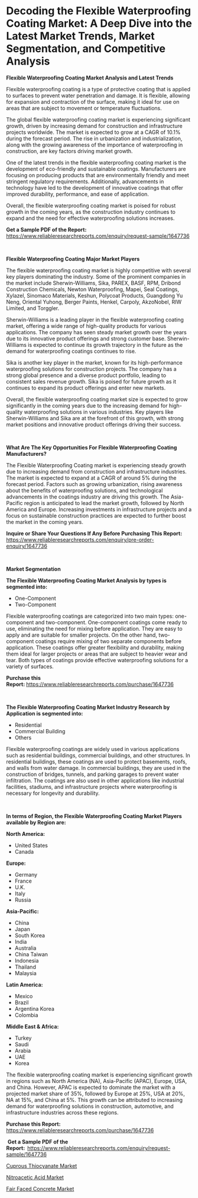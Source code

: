 <p><h1>Decoding the Flexible Waterproofing Coating Market: A Deep Dive into the Latest Market Trends, Market Segmentation, and Competitive Analysis</h1></p><p><strong>Flexible Waterproofing Coating Market Analysis and Latest Trends</strong></p>
<p><p>Flexible waterproofing coating is a type of protective coating that is applied to surfaces to prevent water penetration and damage. It is flexible, allowing for expansion and contraction of the surface, making it ideal for use on areas that are subject to movement or temperature fluctuations.</p><p>The global flexible waterproofing coating market is experiencing significant growth, driven by increasing demand for construction and infrastructure projects worldwide. The market is expected to grow at a CAGR of 10.1% during the forecast period. The rise in urbanization and industrialization, along with the growing awareness of the importance of waterproofing in construction, are key factors driving market growth.</p><p>One of the latest trends in the flexible waterproofing coating market is the development of eco-friendly and sustainable coatings. Manufacturers are focusing on producing products that are environmentally friendly and meet stringent regulatory requirements. Additionally, advancements in technology have led to the development of innovative coatings that offer improved durability, performance, and ease of application.</p><p>Overall, the flexible waterproofing coating market is poised for robust growth in the coming years, as the construction industry continues to expand and the need for effective waterproofing solutions increases.</p></p>
<p><strong>Get a Sample PDF of the Report:&nbsp;</strong> <a href="https://www.reliableresearchreports.com/enquiry/request-sample/1647736">https://www.reliableresearchreports.com/enquiry/request-sample/1647736</a></p>
<p>&nbsp;</p>
<p><strong>Flexible Waterproofing Coating Major Market Players</strong></p>
<p><p>The flexible waterproofing coating market is highly competitive with several key players dominating the industry. Some of the prominent companies in the market include Sherwin-Williams, Sika, PAREX, BASF, RPM, Dribond Construction Chemicals, Newton Waterproofing, Mapei, Seal Coatings, Xylazel, Sinomaco Materials, Keshun, Polycoat Products, Guangdong Yu Neng, Oriental Yuhong, Berger Paints, Henkel, Carpoly, AkzoNobel, RIW Limited, and Torggler.</p><p>Sherwin-Williams is a leading player in the flexible waterproofing coating market, offering a wide range of high-quality products for various applications. The company has seen steady market growth over the years due to its innovative product offerings and strong customer base. Sherwin-Williams is expected to continue its growth trajectory in the future as the demand for waterproofing coatings continues to rise.</p><p>Sika is another key player in the market, known for its high-performance waterproofing solutions for construction projects. The company has a strong global presence and a diverse product portfolio, leading to consistent sales revenue growth. Sika is poised for future growth as it continues to expand its product offerings and enter new markets.</p><p>Overall, the flexible waterproofing coating market size is expected to grow significantly in the coming years due to the increasing demand for high-quality waterproofing solutions in various industries. Key players like Sherwin-Williams and Sika are at the forefront of this growth, with strong market positions and innovative product offerings driving their success.</p></p>
<p>&nbsp;</p>
<p><strong>What Are The Key Opportunities For Flexible Waterproofing Coating Manufacturers?</strong></p>
<p><p>The Flexible Waterproofing Coating market is experiencing steady growth due to increasing demand from construction and infrastructure industries. The market is expected to expand at a CAGR of around 5% during the forecast period. Factors such as growing urbanization, rising awareness about the benefits of waterproofing solutions, and technological advancements in the coatings industry are driving this growth. The Asia-Pacific region is anticipated to lead the market growth, followed by North America and Europe. Increasing investments in infrastructure projects and a focus on sustainable construction practices are expected to further boost the market in the coming years.</p></p>
<p><strong>Inquire or Share Your Questions If Any Before Purchasing This Report:</strong> <a href="https://www.reliableresearchreports.com/enquiry/pre-order-enquiry/1647736">https://www.reliableresearchreports.com/enquiry/pre-order-enquiry/1647736</a></p>
<p>&nbsp;</p>
<p><strong>Market Segmentation</strong></p>
<p><strong>The Flexible Waterproofing Coating Market Analysis by types is segmented into:</strong></p>
<p><ul><li>One-Component</li><li>Two-Component</li></ul></p>
<p><p>Flexible waterproofing coatings are categorized into two main types: one-component and two-component. One-component coatings come ready to use, eliminating the need for mixing before application. They are easy to apply and are suitable for smaller projects. On the other hand, two-component coatings require mixing of two separate components before application. These coatings offer greater flexibility and durability, making them ideal for larger projects or areas that are subject to heavier wear and tear. Both types of coatings provide effective waterproofing solutions for a variety of surfaces.</p></p>
<p><strong>Purchase this Report:&nbsp;</strong><a href="https://www.reliableresearchreports.com/purchase/1647736">https://www.reliableresearchreports.com/purchase/1647736</a></p>
<p>&nbsp;</p>
<p><strong>The Flexible Waterproofing Coating Market Industry Research by Application is segmented into:</strong></p>
<p><ul><li>Residential</li><li>Commercial Building</li><li>Others</li></ul></p>
<p><p>Flexible waterproofing coatings are widely used in various applications such as residential buildings, commercial buildings, and other structures. In residential buildings, these coatings are used to protect basements, roofs, and walls from water damage. In commercial buildings, they are used in the construction of bridges, tunnels, and parking garages to prevent water infiltration. The coatings are also used in other applications like industrial facilities, stadiums, and infrastructure projects where waterproofing is necessary for longevity and durability.</p></p>
<p>&nbsp;</p>
<p><strong>In terms of Region, the Flexible Waterproofing Coating Market Players available by Region are:</strong></p>
<p>
    <p> <strong> North America: </strong>
        <ul>
            <li>United States</li>
            <li>Canada</li>
        </ul>
        </p> 
    <p> <strong> Europe: </strong>
        <ul>
            <li>Germany</li>
            <li>France</li>
            <li>U.K.</li>
            <li>Italy</li>
            <li>Russia</li>
        </ul>
        </p> 
    <p> <strong> Asia-Pacific: </strong>
        <ul>
            <li>China</li>
            <li>Japan</li>
            <li>South Korea</li>
            <li>India</li>
            <li>Australia</li>
            <li>China Taiwan</li>
            <li>Indonesia</li>
            <li>Thailand</li>
            <li>Malaysia</li>
        </ul>
        </p> 
    <p> <strong> Latin America: </strong>
        <ul>
            <li>Mexico</li>
            <li>Brazil</li>
            <li>Argentina Korea</li>
            <li>Colombia</li>
        </ul>
        </p> 
    <p> <strong> Middle East & Africa: </strong>
        <ul>
            <li>Turkey</li>
            <li>Saudi</li>
            <li>Arabia</li>
            <li>UAE</li>
            <li>Korea</li>
        </ul>
    </p>
    </p>
<p><p>The flexible waterproofing coating market is experiencing significant growth in regions such as North America (NA), Asia-Pacific (APAC), Europe, USA, and China. However, APAC is expected to dominate the market with a projected market share of 35%, followed by Europe at 25%, USA at 20%, NA at 15%, and China at 5%. This growth can be attributed to increasing demand for waterproofing solutions in construction, automotive, and infrastructure industries across these regions.</p></p>
<p><strong>Purchase this Report: </strong><a href="https://www.reliableresearchreports.com/purchase/1647736">https://www.reliableresearchreports.com/purchase/1647736</a></p>
<p>&nbsp;<strong>Get a Sample PDF of the Report:&nbsp;&nbsp;</strong><a href="https://www.reliableresearchreports.com/enquiry/request-sample/1647736">https://www.reliableresearchreports.com/enquiry/request-sample/1647736</a></p>
<p><strong></strong></p>
<p><p><a href="https://github.com/timeliteaut/Market-Research-Report-List-1/blob/main/cuprous-thiocyanate-market.md">Cuprous Thiocyanate Market</a></p><p><a href="https://github.com/bobicer/Market-Research-Report-List-2/blob/main/nitroacetic-acid-market.md">Nitroacetic Acid Market</a></p><p><a href="https://github.com/seekum/Market-Research-Report-List-1/blob/main/fair-faced-concrete-market.md">Fair Faced Concrete Market</a></p></p>